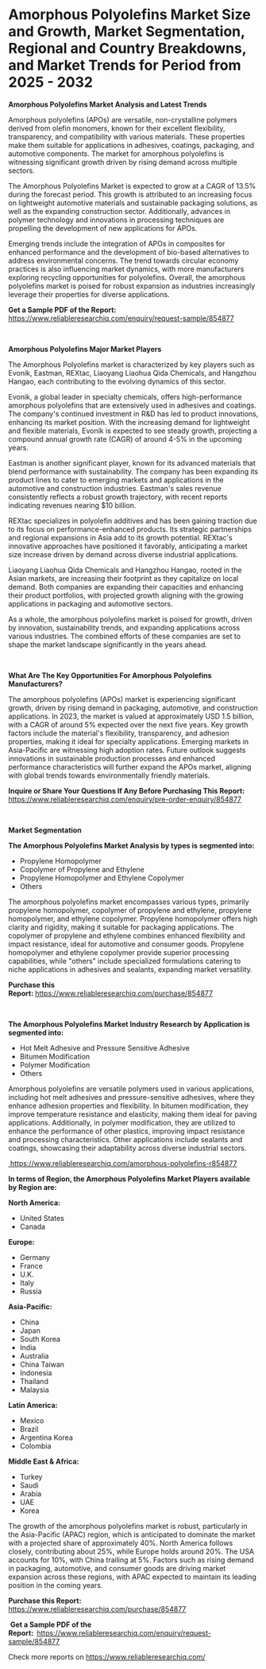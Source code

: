<p><h1>Amorphous Polyolefins Market Size and Growth, Market Segmentation, Regional and Country Breakdowns, and Market Trends for Period from 2025 -  2032</h1></p><p><strong>Amorphous Polyolefins Market Analysis and Latest Trends</strong></p>
<p><p>Amorphous polyolefins (APOs) are versatile, non-crystalline polymers derived from olefin monomers, known for their excellent flexibility, transparency, and compatibility with various materials. These properties make them suitable for applications in adhesives, coatings, packaging, and automotive components. The market for amorphous polyolefins is witnessing significant growth driven by rising demand across multiple sectors.</p><p>The Amorphous Polyolefins Market is expected to grow at a CAGR of 13.5% during the forecast period. This growth is attributed to an increasing focus on lightweight automotive materials and sustainable packaging solutions, as well as the expanding construction sector. Additionally, advances in polymer technology and innovations in processing techniques are propelling the development of new applications for APOs. </p><p>Emerging trends include the integration of APOs in composites for enhanced performance and the development of bio-based alternatives to address environmental concerns. The trend towards circular economy practices is also influencing market dynamics, with more manufacturers exploring recycling opportunities for polyolefins. Overall, the amorphous polyolefins market is poised for robust expansion as industries increasingly leverage their properties for diverse applications.</p></p>
<p><strong>Get a Sample PDF of the Report:&nbsp;</strong> <a href="https://www.reliableresearchiq.com/enquiry/request-sample/854877?utm_campaign=2780&utm_medium=2&utm_source=Github&utm_content=ia&utm_term=31032025&utm_id=amorphous-polyolefins">https://www.reliableresearchiq.com/enquiry/request-sample/854877</a></p>
<p>&nbsp;</p>
<p><strong>Amorphous Polyolefins Major Market Players</strong></p>
<p><p>The Amorphous Polyolefins market is characterized by key players such as Evonik, Eastman, REXtac, Liaoyang Liaohua Qida Chemicals, and Hangzhou Hangao, each contributing to the evolving dynamics of this sector.</p><p>Evonik, a global leader in specialty chemicals, offers high-performance amorphous polyolefins that are extensively used in adhesives and coatings. The company's continued investment in R&D has led to product innovations, enhancing its market position. With the increasing demand for lightweight and flexible materials, Evonik is expected to see steady growth, projecting a compound annual growth rate (CAGR) of around 4-5% in the upcoming years.</p><p>Eastman is another significant player, known for its advanced materials that blend performance with sustainability. The company has been expanding its product lines to cater to emerging markets and applications in the automotive and construction industries. Eastman's sales revenue consistently reflects a robust growth trajectory, with recent reports indicating revenues nearing $10 billion.</p><p>REXtac specializes in polyolefin additives and has been gaining traction due to its focus on performance-enhanced products. Its strategic partnerships and regional expansions in Asia add to its growth potential. REXtac's innovative approaches have positioned it favorably, anticipating a market size increase driven by demand across diverse industrial applications.</p><p>Liaoyang Liaohua Qida Chemicals and Hangzhou Hangao, rooted in the Asian markets, are increasing their footprint as they capitalize on local demand. Both companies are expanding their capacities and enhancing their product portfolios, with projected growth aligning with the growing applications in packaging and automotive sectors.</p><p>As a whole, the amorphous polyolefins market is poised for growth, driven by innovation, sustainability trends, and expanding applications across various industries. The combined efforts of these companies are set to shape the market landscape significantly in the years ahead.</p></p>
<p>&nbsp;</p>
<p><strong>What Are The Key Opportunities For Amorphous Polyolefins Manufacturers?</strong></p>
<p><p>The amorphous polyolefins (APOs) market is experiencing significant growth, driven by rising demand in packaging, automotive, and construction applications. In 2023, the market is valued at approximately USD 1.5 billion, with a CAGR of around 5% expected over the next five years. Key growth factors include the material's flexibility, transparency, and adhesion properties, making it ideal for specialty applications. Emerging markets in Asia-Pacific are witnessing high adoption rates. Future outlook suggests innovations in sustainable production processes and enhanced performance characteristics will further expand the APOs market, aligning with global trends towards environmentally friendly materials.</p></p>
<p><strong>Inquire or Share Your Questions If Any Before Purchasing This Report:</strong> <a href="https://www.reliableresearchiq.com/enquiry/pre-order-enquiry/854877?utm_campaign=2780&utm_medium=2&utm_source=Github&utm_content=ia&utm_term=31032025&utm_id=amorphous-polyolefins">https://www.reliableresearchiq.com/enquiry/pre-order-enquiry/854877</a></p>
<p>&nbsp;</p>
<p><strong>Market Segmentation</strong></p>
<p><strong>The Amorphous Polyolefins Market Analysis by types is segmented into:</strong></p>
<p><ul><li>Propylene Homopolymer</li><li>Copolymer of Propylene and Ethylene</li><li>Propylene Homopolymer and Ethylene Copolymer</li><li>Others</li></ul></p>
<p><p>The amorphous polyolefins market encompasses various types, primarily propylene homopolymer, copolymer of propylene and ethylene, propylene homopolymer, and ethylene copolymer. Propylene homopolymer offers high clarity and rigidity, making it suitable for packaging applications. The copolymer of propylene and ethylene combines enhanced flexibility and impact resistance, ideal for automotive and consumer goods. Propylene homopolymer and ethylene copolymer provide superior processing capabilities, while "others" include specialized formulations catering to niche applications in adhesives and sealants, expanding market versatility.</p></p>
<p><strong>Purchase this Report:&nbsp;</strong><a href="https://www.reliableresearchiq.com/purchase/854877?utm_campaign=2780&utm_medium=2&utm_source=Github&utm_content=ia&utm_term=31032025&utm_id=amorphous-polyolefins">https://www.reliableresearchiq.com/purchase/854877</a></p>
<p>&nbsp;</p>
<p><strong>The Amorphous Polyolefins Market Industry Research by Application is segmented into:</strong></p>
<p><ul><li>Hot Melt Adhesive and Pressure Sensitive Adhesive</li><li>Bitumen Modification</li><li>Polymer Modification</li><li>Others</li></ul></p>
<p><p>Amorphous polyolefins are versatile polymers used in various applications, including hot melt adhesives and pressure-sensitive adhesives, where they enhance adhesion properties and flexibility. In bitumen modification, they improve temperature resistance and elasticity, making them ideal for paving applications. Additionally, in polymer modification, they are utilized to enhance the performance of other plastics, improving impact resistance and processing characteristics. Other applications include sealants and coatings, showcasing their adaptability across diverse industrial sectors.</p></p>
<p><a href="https://www.reliableresearchiq.com/amorphous-polyolefins-r854877?utm_campaign=2780&utm_medium=2&utm_source=Github&utm_content=ia&utm_term=31032025&utm_id=amorphous-polyolefins">&nbsp;https://www.reliableresearchiq.com/amorphous-polyolefins-r854877</a></p>
<p><strong>In terms of Region, the Amorphous Polyolefins Market Players available by Region are:</strong></p>
<p>
    <p> <strong> North America: </strong>
        <ul>
            <li>United States</li>
            <li>Canada</li>
        </ul>
        </p> 
    <p> <strong> Europe: </strong>
        <ul>
            <li>Germany</li>
            <li>France</li>
            <li>U.K.</li>
            <li>Italy</li>
            <li>Russia</li>
        </ul>
        </p> 
    <p> <strong> Asia-Pacific: </strong>
        <ul>
            <li>China</li>
            <li>Japan</li>
            <li>South Korea</li>
            <li>India</li>
            <li>Australia</li>
            <li>China Taiwan</li>
            <li>Indonesia</li>
            <li>Thailand</li>
            <li>Malaysia</li>
        </ul>
        </p> 
    <p> <strong> Latin America: </strong>
        <ul>
            <li>Mexico</li>
            <li>Brazil</li>
            <li>Argentina Korea</li>
            <li>Colombia</li>
        </ul>
        </p> 
    <p> <strong> Middle East & Africa: </strong>
        <ul>
            <li>Turkey</li>
            <li>Saudi</li>
            <li>Arabia</li>
            <li>UAE</li>
            <li>Korea</li>
        </ul>
    </p>
    </p>
<p><p>The growth of the amorphous polyolefins market is robust, particularly in the Asia-Pacific (APAC) region, which is anticipated to dominate the market with a projected share of approximately 40%. North America follows closely, contributing about 25%, while Europe holds around 20%. The USA accounts for 10%, with China trailing at 5%. Factors such as rising demand in packaging, automotive, and consumer goods are driving market expansion across these regions, with APAC expected to maintain its leading position in the coming years.</p></p>
<p><strong>Purchase this Report: </strong><a href="https://www.reliableresearchiq.com/purchase/854877?utm_campaign=2780&utm_medium=2&utm_source=Github&utm_content=ia&utm_term=31032025&utm_id=amorphous-polyolefins">https://www.reliableresearchiq.com/purchase/854877</a></p>
<p>&nbsp;<strong>Get a Sample PDF of the Report:&nbsp;&nbsp;</strong><a href="https://www.reliableresearchiq.com/enquiry/request-sample/854877?utm_campaign=2780&utm_medium=2&utm_source=Github&utm_content=ia&utm_term=31032025&utm_id=amorphous-polyolefins">https://www.reliableresearchiq.com/enquiry/request-sample/854877</a></p>
<p><strong></strong></p>
<p>Check more reports on <a href="https://www.reliableresearchiq.com/?utm_campaign=2780&utm_medium=2&utm_source=Github&utm_content=ia&utm_term=31032025&utm_id=amorphous-polyolefins">https://www.reliableresearchiq.com/</a></p>